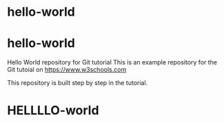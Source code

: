 # hello-world
# hello-world
Hello World repository for Git tutorial
This is an example repository for the Git tutoial on https://www.w3schools.com

This repository is built step by step in the tutorial.
# HELLLLO-world
